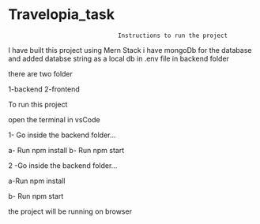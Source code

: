 # Travelopia_task


                                   Instructions to run the project


I have built this project using Mern Stack
i have mongoDb for the database and added databse string as a local db in .env file in backend folder



there are two folder 

1-backend
2-frontend



To run this project


open the terminal in vsCode

1- Go inside the backend folder...
  
  
  a- Run npm install
  b- Run npm start

2 -Go inside the backend folder...

 a-Run npm install

 b- Run npm start



the project will be running on browser



